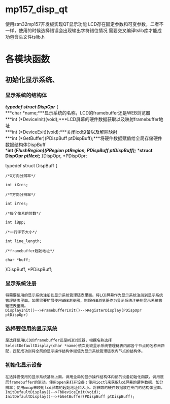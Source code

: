 # mp157_disp_qt
使用stm32mp157开发板实现QT显示功能
LCD存在固定参数和可变参数，二者不一样，使用的时候选择错误会出现输出字符错位情况
需要交叉编译tslib库才能成功包含头文件tslib.h

# 各模块函数
## 初始化显示系统、
### 显示系统的结构体
***typedef struct DispOpr***
{\
    ***char *name;***显示系统的名称，LCD的framebuffer还是WEB浏览器\
    ***int (*DeviceInit)(void);***LCD屏幕的硬件数据获取以及映射framebuffer地址\
    ***int (*DeviceExit)(void);***关闭lcd设备以及解除映射\
    ***int (*GetBuffer)(PDispBuff ptDispBuff);***将硬件数据赋值给全局存储硬件数据结构体DispBuff\
    ***int (*FlushRegion)(PRegion ptRegion, PDispBuff ptDispBuff);***
    ***struct DispOpr *ptNext;***
}DispOpr, *PDispOpr;

typedef struct DispBuff 
{

    /*X方向分辨率*/

    int iXres;

    /*Y方向分辨率*/

    int iYres;

    /*每个像素的位数*/
    
    int iBpp;
    
    /*一行字节大小*/

    int line_length;
    
    /*framebuffer起始地址*/

    char *buff;
    
}DispBuff, *PDispBuff;

### 显示系统注册
    将需要使用的显示系统注册到显示系统管理链表里面。将LCD屏幕作为显示系统注册到显示系统管理链表里面，如果需要扩展使用WEB浏览器，则将WEB浏览器作为显示系统注册到显示系统管理链表里面。
    DisplayInit()-->FramebufferInit()-->RegisterDisplay(PDispOpr ptDispOpr)

### 选择要使用的显示系统
    是选择使用LCD的framebuffer还是WEB浏览器，根据名称选择SelectDefaultDisplay(char *name)依次比较显示系统管理链表内部各个节点的名称来匹配，匹配成功则将全局的显示操作结构体赋值为显示系统管理链表内节点的结构体。

### 初始化显示设备
    在选择要使用的显示系统基础上面，调用全局的显示操作结构体内部的设备初始化函数，调用底层framebuffer的驱动。使用open来打开设备；使用ioctl来获取lcd屏幕的硬件数据，如分辨率；使用mmap来映射lcd屏幕的起始地址和大小。将获取的硬件数据放在专门的结构体里面。
    InitDefaultDisplay()-->FbDeviceInit(void);
    InitDefaultDisplay()-->FbGetBuffer(PDispBuff ptDispBuff);


